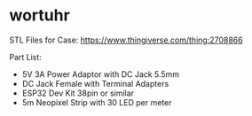 # wortuhr

STL Files for Case: https://www.thingiverse.com/thing:2708866

Part List:

- 5V 3A Power Adaptor with DC Jack 5.5mm
- DC Jack Female with Terminal Adapters
- ESP32 Dev Kit 38pin or similar
- 5m Neopixel Strip with 30 LED per meter
